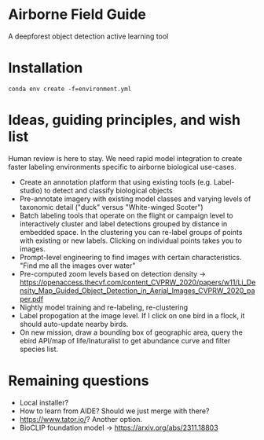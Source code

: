 # Airborne Field Guide
A deepforest object detection active learning tool

# Installation

```
conda env create -f=environment.yml
```

# Ideas, guiding principles, and wish list

Human review is here to stay. We need rapid model integration to create faster labeling environments specific to airborne biological use-cases. 

* Create an annotation platform that using existing tools (e.g. Label-studio) to detect and classify biological objects
* Pre-annotate imagery with existing model classes and varying levels of taxonomic detail ("duck" versus "White-winged Scoter")
* Batch labeling tools that operate on the flight or campaign level to interactively cluster and label detections grouped by distance in embedded space. In the clustering you can re-label groups of points with existing or new labels. Clicking on individual points takes you to images.
* Prompt-level engineering to find images with certain characteristics. "Find me all the images over water"
* Pre-computed zoom levels based on detection density -> https://openaccess.thecvf.com/content_CVPRW_2020/papers/w11/Li_Density_Map_Guided_Object_Detection_in_Aerial_Images_CVPRW_2020_paper.pdf
* Nightly model training and re-labeling, re-clustering
* Label propogation at the image level. If I click on one bird in a flock, it should auto-update nearby birds.
* On new mission, draw a bounding box of geographic area, query the ebird API/map of life/Inaturalist to get abundance curve and filter species list.

# Remaining questions
* Local installer?
* How to learn from AIDE? Should we just merge with there?
* https://www.tator.io/? Another option.
* BioCLIP foundation model -> https://arxiv.org/abs/2311.18803
